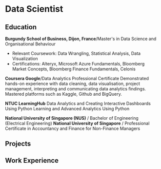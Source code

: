 # Data Scientist

## Education
**Burgundy School of Business, Dijon, France**/Master's in Data Science and Organisational Behaviour
- Relevant Coursework: Data Wrangling, Statistical Analysis, Data Visualization
- Certifications: Alteryx, Microsoft Azure Fundamentals, Bloomberg Market Concepts, Bloomberg Finance Fundamentals, Celonis

**Coursera Google**/Data Analytics Professional Certificate
Demonstrated hands-on experience with data cleaning, data visualisation, project management, interpreting and communicating data analytics findings. Mastered platforms such as Kaggle, Github and BigQuery.

**NTUC LearningHub**
Data Analytics and Creating Interactive Dashboards Using Python
Learning and Advanced Analytics Using Python

**National University of Singapore (NUS)** / Bachelor of Engineering (Electrical Engineering)
**National University of Singapore** / Professional Certificate in Accountancy and Finance for Non-Finance Managers

## Projects 

## Work Experience
